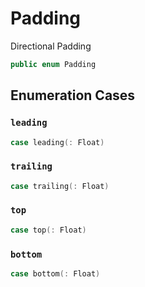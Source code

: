 # Padding

Directional Padding

``` swift
public enum Padding
```

## Enumeration Cases

### `leading`

``` swift
case leading(: Float)
```

### `trailing`

``` swift
case trailing(: Float)
```

### `top`

``` swift
case top(: Float)
```

### `bottom`

``` swift
case bottom(: Float)
```

